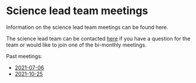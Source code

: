Science lead team meetings
==========================

Information on the science lead team meetings can be found here.

The science lead team can be contacted
[here](https://github.com/orgs/ESMValGroup/teams/scientific-lead-development-team)
if you have a question for the team or would like to join one of the bi-monthly meetings.

Past meetings:
  - [2021-07-06](Minutes/20210706.md)
  - [2021-10-25](Minutes/20211025.md)
